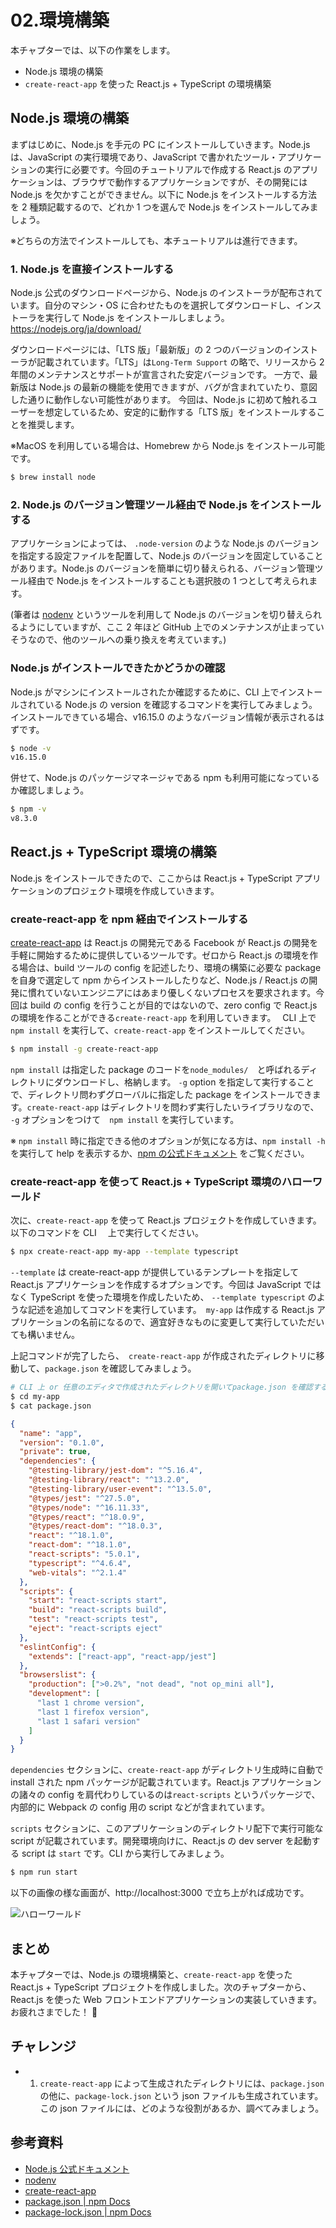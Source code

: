 # 02.環境構築

本チャプターでは、以下の作業をします。

- Node.js 環境の構築
- `create-react-app` を使った React.js + TypeScript の環境構築

## Node.js 環境の構築

まずはじめに、Node.js を手元の PC にインストールしていきます。Node.js は、JavaScript の実行環境であり、JavaScript で書かれたツール・アプリケーションの実行に必要です。今回のチュートリアルで作成する React.js のアプリケーションは、ブラウザで動作するアプリケーションですが、その開発には Node.js を欠かすことができません。以下に Node.js をインストールする方法を 2 種類記載するので、どれか 1 つを選んで Node.js をインストールしてみましょう。

※どちらの方法でインストールしても、本チュートリアルは進行できます。

### 1. Node.js を直接インストールする

Node.js 公式のダウンロードページから、Node.js のインストーラが配布されています。自分のマシン・OS に合わせたものを選択してダウンロードし、インストーラを実行して Node.js をインストールしましょう。
https://nodejs.org/ja/download/

ダウンロードページには、「LTS 版」「最新版」の 2 つのバージョンのインストーラが記載されています。「LTS」は`Long-Term Support` の略で、リリースから 2 年間のメンテナンスとサポートが宣言された安定バージョンです。 一方で、最新版は Node.js の最新の機能を使用できますが、バグが含まれていたり、意図した通りに動作しない可能性があります。 今回は、Node.js に初めて触れるユーザーを想定しているため、安定的に動作する「LTS 版」をインストールすることを推奨します。

※MacOS を利用している場合は、Homebrew から Node.js をインストール可能です。

```bash
$ brew install node
```

### 2. Node.js のバージョン管理ツール経由で Node.js をインストールする

アプリケーションによっては、 `.node-version` のような Node.js のバージョンを指定する設定ファイルを配置して、Node.js のバージョンを固定していることがあります。Node.js のバージョンを簡単に切り替えられる、バージョン管理ツール経由で Node.js をインストールすることも選択肢の 1 つとして考えられます。

(筆者は [nodenv](https://github.com/nodenv/nodenv) というツールを利用して Node.js のバージョンを切り替えられるようにしていますが、ここ 2 年ほど GitHub 上でのメンテナンスが止まっていそうなので、他のツールへの乗り換えを考えています。)

### Node.js がインストールできたかどうかの確認

Node.js がマシンにインストールされたか確認するために、CLI 上でインストールされている Node.js の version を確認するコマンドを実行してみましょう。インストールできている場合、v16.15.0 のようなバージョン情報が表示されるはずです。

```bash
$ node -v
v16.15.0
```

併せて、Node.js のパッケージマネージャである npm も利用可能になっているか確認しましょう。

```bash
$ npm -v
v8.3.0
```

## React.js + TypeScript 環境の構築

Node.js をインストールできたので、ここからは React.js + TypeScript アプリケーションのプロジェクト環境を作成していきます。

### create-react-app を npm 経由でインストールする

[create-react-app](https://github.com/facebook/create-react-app) は React.js の開発元である Facebook が React.js の開発を手軽に開始するために提供しているツールです。ゼロから React.js の環境を作る場合は、build ツールの config を記述したり、環境の構築に必要な package を自身で選定して npm からインストールしたりなど、Node.js / React.js の開発に慣れていないエンジニアにはあまり優しくないプロセスを要求されます。今回は build の config を行うことが目的ではないので、zero config で React.js の環境を作ることができる`create-react-app` を利用していきます。　 CLI 上で `npm install` を実行して、`create-react-app` をインストールしてください。

```bash
$ npm install -g create-react-app
```

`npm install` は指定した package のコードを`node_modules/`　と呼ばれるディレクトリにダウンロードし、格納します。 `-g` option を指定して実行することで、ディレクトリ問わずグローバルに指定した package をインストールできます。`create-react-app` はディレクトリを問わず実行したいライブラリなので、 `-g` オプションをつけて　`npm install` を実行しています。

※ `npm install` 時に指定できる他のオプションが気になる方は、`npm install -h` を実行して help を表示するか、[npm の公式ドキュメント](https://docs.npmjs.com/cli/v8/commands/npm-install) をご覧ください。

### create-react-app を使って React.js + TypeScript 環境のハローワールド

次に、`create-react-app` を使って React.js プロジェクトを作成していきます。以下のコマンドを CLI 　上で実行してください。

```bash
$ npx create-react-app my-app --template typescript
```

`--template` は create-react-app が提供しているテンプレートを指定して React.js アプリケーションを作成するオプションです。今回は JavaScript ではなく TypeScript を使った環境を作成したいため、 `--template typescript` のような記述を追加してコマンドを実行しています。　`my-app` は作成する React.js アプリケーションの名前になるので、適宜好きなものに変更して実行していただいても構いません。

上記コマンドが完了したら、　`create-react-app` が作成されたディレクトリに移動して、`package.json` を確認してみましょう。

```bash
# CLI 上 or 任意のエディタで作成されたディレクトリを開いてpackage.json を確認する
$ cd my-app
$ cat package.json
```

```json
{
  "name": "app",
  "version": "0.1.0",
  "private": true,
  "dependencies": {
    "@testing-library/jest-dom": "^5.16.4",
    "@testing-library/react": "^13.2.0",
    "@testing-library/user-event": "^13.5.0",
    "@types/jest": "^27.5.0",
    "@types/node": "^16.11.33",
    "@types/react": "^18.0.9",
    "@types/react-dom": "^18.0.3",
    "react": "^18.1.0",
    "react-dom": "^18.1.0",
    "react-scripts": "5.0.1",
    "typescript": "^4.6.4",
    "web-vitals": "^2.1.4"
  },
  "scripts": {
    "start": "react-scripts start",
    "build": "react-scripts build",
    "test": "react-scripts test",
    "eject": "react-scripts eject"
  },
  "eslintConfig": {
    "extends": ["react-app", "react-app/jest"]
  },
  "browserslist": {
    "production": [">0.2%", "not dead", "not op_mini all"],
    "development": [
      "last 1 chrome version",
      "last 1 firefox version",
      "last 1 safari version"
    ]
  }
}
```

`dependencies` セクションに、`create-react-app` がディレクトリ生成時に自動で install された npm パッケージが記載されています。React.js アプリケーションの諸々の config を肩代わりしているのは`react-scripts` というパッケージで、内部的に Webpack の config 用の script などが含まれています。

`scripts` セクションに、このアプリケーションのディレクトリ配下で実行可能な script が記載されています。開発環境向けに、React.js の dev server を起動する script は `start` です。CLI から実行してみましょう。

```bash
$ npm run start
```

以下の画像の様な画面が、http://localhost:3000 で立ち上がれば成功です。

![ハローワールド](./images/hello-world.png)

## まとめ

本チャプターでは、Node.js の環境構築と、`create-react-app` を使った React.js + TypeScript プロジェクトを作成しました。次のチャプターから、React.js を使った Web フロントエンドアプリケーションの実装していきます。
お疲れさまでした！ 🍵

## チャレンジ

- 1. `create-react-app` によって生成されたディレクトリには、`package.json` の他に、`package-lock.json` という json ファイルも生成されています。この json ファイルには、どのような役割があるか、調べてみましょう。

## 参考資料

- [Node.js 公式ドキュメント](https://nodejs.org/en/docs/)
- [nodenv](https://github.com/nodenv/nodenv)
- [create-react-app](https://github.com/facebook/create-react-app)
- [package.json | npm Docs](https://docs.npmjs.com/cli/v8/configuring-npm/package-json)
- [package-lock.json | npm Docs](https://docs.npmjs.com/cli/v8/configuring-npm/package-lock-json)
